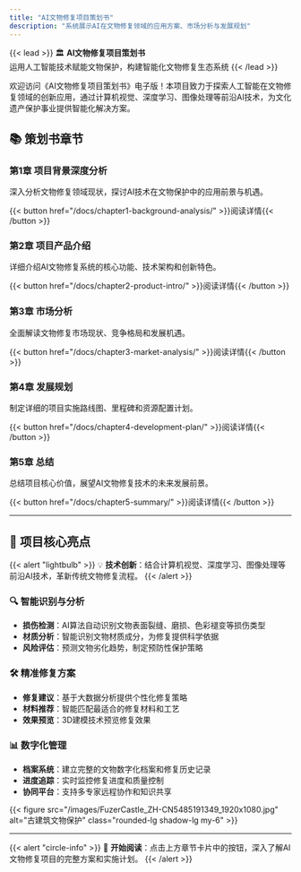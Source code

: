 ```yaml
---
title: "AI文物修复项目策划书"
description: "系统展示AI在文物修复领域的应用方案、市场分析与发展规划"
---
```


{{< lead >}}
🏛️ **AI文物修复项目策划书**  
运用人工智能技术赋能文物保护，构建智能化文物修复生态系统
{{< /lead >}}

欢迎访问《AI文物修复项目策划书》电子版！本项目致力于探索人工智能在文物修复领域的创新应用，通过计算机视觉、深度学习、图像处理等前沿AI技术，为文化遗产保护事业提供智能化解决方案。

## 📚 策划书章节

<div class="grid grid-cols-1 md:grid-cols-2 xl:grid-cols-3 gap-6 my-8">

<div class="bg-white dark:bg-gray-800 rounded-lg shadow-lg p-6 hover:shadow-xl transition-shadow">
  <h3 class="text-xl font-semibold mb-3 text-primary-600 dark:text-primary-400">第1章 项目背景深度分析</h3>
  <p class="text-gray-600 dark:text-gray-300 mb-4">深入分析文物修复领域现状，探讨AI技术在文物保护中的应用前景与机遇。</p>
  {{< button href="/docs/chapter1-background-analysis/" >}}阅读详情{{< /button >}}
</div>

<div class="bg-white dark:bg-gray-800 rounded-lg shadow-lg p-6 hover:shadow-xl transition-shadow">
  <h3 class="text-xl font-semibold mb-3 text-primary-600 dark:text-primary-400">第2章 项目产品介绍</h3>
  <p class="text-gray-600 dark:text-gray-300 mb-4">详细介绍AI文物修复系统的核心功能、技术架构和创新特色。</p>
  {{< button href="/docs/chapter2-product-intro/" >}}阅读详情{{< /button >}}
</div>

<div class="bg-white dark:bg-gray-800 rounded-lg shadow-lg p-6 hover:shadow-xl transition-shadow">
  <h3 class="text-xl font-semibold mb-3 text-primary-600 dark:text-primary-400">第3章 市场分析</h3>
  <p class="text-gray-600 dark:text-gray-300 mb-4">全面解读文物修复市场现状、竞争格局和发展机遇。</p>
  {{< button href="/docs/chapter3-market-analysis/" >}}阅读详情{{< /button >}}
</div>

<div class="bg-white dark:bg-gray-800 rounded-lg shadow-lg p-6 hover:shadow-xl transition-shadow">
  <h3 class="text-xl font-semibold mb-3 text-primary-600 dark:text-primary-400">第4章 发展规划</h3>
  <p class="text-gray-600 dark:text-gray-300 mb-4">制定详细的项目实施路线图、里程碑和资源配置计划。</p>
  {{< button href="/docs/chapter4-development-plan/" >}}阅读详情{{< /button >}}
</div>

<div class="bg-white dark:bg-gray-800 rounded-lg shadow-lg p-6 hover:shadow-xl transition-shadow">
  <h3 class="text-xl font-semibold mb-3 text-primary-600 dark:text-primary-400">第5章 总结</h3>
  <p class="text-gray-600 dark:text-gray-300 mb-4">总结项目核心价值，展望AI文物修复技术的未来发展前景。</p>
  {{< button href="/docs/chapter5-summary/" >}}阅读详情{{< /button >}}
</div>

</div>

---

## 🎯 项目核心亮点

{{< alert "lightbulb" >}}
💡 **技术创新**：结合计算机视觉、深度学习、图像处理等前沿AI技术，革新传统文物修复流程。
{{< /alert >}}

### 🔍 智能识别与分析
- **损伤检测**：AI算法自动识别文物表面裂缝、磨损、色彩褪变等损伤类型
- **材质分析**：智能识别文物材质成分，为修复提供科学依据
- **风险评估**：预测文物劣化趋势，制定预防性保护策略

### 🛠️ 精准修复方案
- **修复建议**：基于大数据分析提供个性化修复策略
- **材料推荐**：智能匹配最适合的修复材料和工艺
- **效果预览**：3D建模技术预览修复效果

### 📊 数字化管理
- **档案系统**：建立完整的文物数字化档案和修复历史记录
- **进度追踪**：实时监控修复进度和质量控制
- **协同平台**：支持多专家远程协作和知识共享

{{< figure src="/images/FuzerCastle_ZH-CN5485191349_1920x1080.jpg" alt="古建筑文物保护" class="rounded-lg shadow-lg my-6" >}}

---

{{< alert "circle-info" >}}
📖 **开始阅读**：点击上方章节卡片中的按钮，深入了解AI文物修复项目的完整方案和实施计划。
{{< /alert >}} 